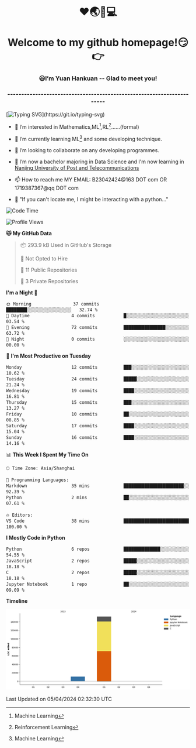 <!--
<div align=center>
  <img width=128 src="image/figure.png">
</div>
-->
<h1 align="center">❤🌏🚩💻</h1>
<h1 align="center">Welcome to my github homepage!😏👉</h1>
<h3 align="center" >😃I’m Yuan Hankuan -- Glad to meet you!</h3>
<h3 align="center" >----------------------------------------------------------------------</h3>

  [![Typing SVG](https://readme-typing-svg.herokuapp.com?font=Fira+Code&pause=1000&random=false&width=450&lines=Here's+my+personal+infomation:)](https://git.io/typing-svg)

- 👀 I’m interested in Mathematics,ML[^1],RL[^2]......(formal)
  
- 🌱 I’m currently learning ML[^1] and some developing technique.
  
- 💞️ I’m looking to collaborate on any developing programmes.
  
- 🍉 I’m now a bachelor majoring in Data Science and I'm now learning in [Nanjing University of Post and Telecommunications](https://www.njupt.edu.cn/main.psp)
  
- 📫 How to reach me MY EMAIL: B23042424@163 DOT com OR 1719387367@qq DOT com

- 🐍 "If you can't locate me, I might be interacting with a python..."

<!--START_SECTION:waka-->
![Code Time](http://img.shields.io/badge/Code%20Time-12%20hrs%2044%20mins-blue)

![Profile Views](http://img.shields.io/badge/Profile%20Views-43-blue)

**🐱 My GitHub Data** 

> 📦 293.9 kB Used in GitHub's Storage 
 > 
> 🚫 Not Opted to Hire
 > 
> 📜 11 Public Repositories 
 > 
> 🔑 3 Private Repositories 
 > 
**I'm a Night 🦉** 

```text
🌞 Morning                37 commits          ████████░░░░░░░░░░░░░░░░░   32.74 % 
🌆 Daytime                4 commits           █░░░░░░░░░░░░░░░░░░░░░░░░   03.54 % 
🌃 Evening                72 commits          ████████████████░░░░░░░░░   63.72 % 
🌙 Night                  0 commits           ░░░░░░░░░░░░░░░░░░░░░░░░░   00.00 % 
```
📅 **I'm Most Productive on Tuesday** 

```text
Monday                   12 commits          ███░░░░░░░░░░░░░░░░░░░░░░   10.62 % 
Tuesday                  24 commits          █████░░░░░░░░░░░░░░░░░░░░   21.24 % 
Wednesday                19 commits          ████░░░░░░░░░░░░░░░░░░░░░   16.81 % 
Thursday                 15 commits          ███░░░░░░░░░░░░░░░░░░░░░░   13.27 % 
Friday                   10 commits          ██░░░░░░░░░░░░░░░░░░░░░░░   08.85 % 
Saturday                 17 commits          ████░░░░░░░░░░░░░░░░░░░░░   15.04 % 
Sunday                   16 commits          ████░░░░░░░░░░░░░░░░░░░░░   14.16 % 
```


📊 **This Week I Spent My Time On** 

```text
🕑︎ Time Zone: Asia/Shanghai

💬 Programming Languages: 
Markdown                 35 mins             ███████████████████████░░   92.39 % 
Python                   2 mins              ██░░░░░░░░░░░░░░░░░░░░░░░   07.61 % 

🔥 Editors: 
VS Code                  38 mins             █████████████████████████   100.00 % 
```

**I Mostly Code in Python** 

```text
Python                   6 repos             ██████████████░░░░░░░░░░░   54.55 % 
JavaScript               2 repos             █████░░░░░░░░░░░░░░░░░░░░   18.18 % 
C                        2 repos             █████░░░░░░░░░░░░░░░░░░░░   18.18 % 
Jupyter Notebook         1 repo              ██░░░░░░░░░░░░░░░░░░░░░░░   09.09 % 
```



**Timeline**

![Lines of Code chart](https://raw.githubusercontent.com/WilbertYuan/WilbertYuan/main/assets/bar_graph.png)


 Last Updated on 05/04/2024 02:32:30 UTC
<!--END_SECTION:waka-->

<!---
WilbertYuan/WilbertYuan is a ✨ special ✨ repository because its `README.md` (this file) appears on your GitHub profile.
You can click the Preview link to take a look at your changes.
--->
[^1]:Machine Learning
[^2]:Reinforcement Learning
